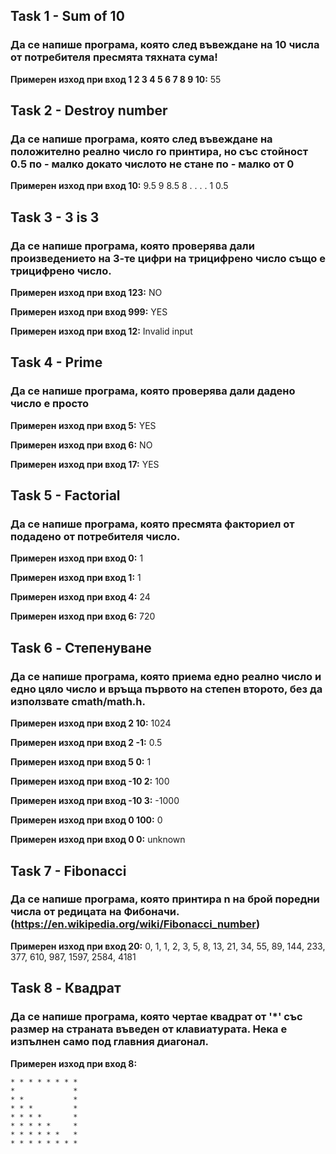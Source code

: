 ## Task 1 - Sum of 10
### Да се напише програма, която след въвеждане на 10 числа от потребителя пресмята тяхната сума!

**Примерен изход при вход 1 2 3 4 5 6 7 8 9 10:** 55

## Task 2 - Destroy number
### Да се напише програма, която след въвеждане на положително реално число го принтира, но със стойност 0.5 по - малко докато числото не стане по - малко от 0

**Примерен изход при вход 10:** 9.5 9 8.5 8 . . . . 1 0.5 

## Task 3 - 3 is 3
### Да се напише програма, която проверява дали произведението на 3-те цифри на трицифрено число също е трицифрено число.

**Примерен изход при вход 123:** NO

**Примерен изход при вход 999:** YES

**Примерен изход при вход 12:** Invalid input

## Task 4 - Prime
### Да се напише програма, която проверява дали дадено число е просто

**Примерен изход при вход 5:** YES

**Примерен изход при вход 6:** NO

**Примерен изход при вход 17:** YES

## Task 5 - Factorial
### Да се напише програма, която пресмята факториел от подадено от потребителя число.

**Примерен изход при вход 0:** 1

**Примерен изход при вход 1:** 1

**Примерен изход при вход 4:** 24

**Примерен изход при вход 6:** 720

## Task 6 - Степенуване
### Да се напише програма, която приема едно реално число и едно цяло число и връща първото на степен второто, без да използвате cmath/math.h.

**Примерен изход при вход 2 10:** 1024

**Примерен изход при вход 2 -1:** 0.5 

**Примерен изход при вход 5 0:** 1

**Примерен изход при вход -10 2:** 100

**Примерен изход при вход -10 3:** -1000

**Примерен изход при вход 0 100:** 0

**Примерен изход при вход 0 0:** unknown

## Task 7 - Fibonacci
### Да се напише програма, която принтира n на брой поредни числа от редицата на Фибоначи. (https://en.wikipedia.org/wiki/Fibonacci_number)

**Примерен изход при вход 20:** 0, 1, 1, 2, 3, 5, 8, 13, 21, 34, 55, 89, 144, 233, 377, 610, 987, 1597, 2584, 4181

## Task 8 - Квадрат
### Да се напише програма, която чертае квадрат от '*' със размер на страната въведен от клавиатурата. Нека е изпълнен само под главния диагонал.

**Примерен изход при вход 8:** 
```
* * * * * * * * 
*             *
* *           *
* * *         *
* * * *       *
* * * * *     *
* * * * * *   *
* * * * * * * *
